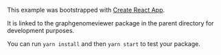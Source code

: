 This example was bootstrapped with [Create React App](https://github.com/facebook/create-react-app).

It is linked to the graphgenomeviewer package in the parent directory for development purposes.

You can run `yarn install` and then `yarn start` to test your package.
